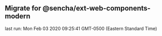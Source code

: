 ## Migrate for @sencha/ext-web-components-modern

last run: Mon Feb 03 2020 09:25:41 GMT-0500 (Eastern Standard Time)
